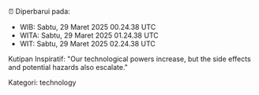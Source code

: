 ⏰ Diperbarui pada:
- WIB: Sabtu, 29 Maret 2025 00.24.38 UTC
- WITA: Sabtu, 29 Maret 2025 01.24.38 UTC
- WIT: Sabtu, 29 Maret 2025 02.24.38 UTC

Kutipan Inspiratif:
"Our technological powers increase, but the side effects and potential hazards also escalate."


Kategori: technology

